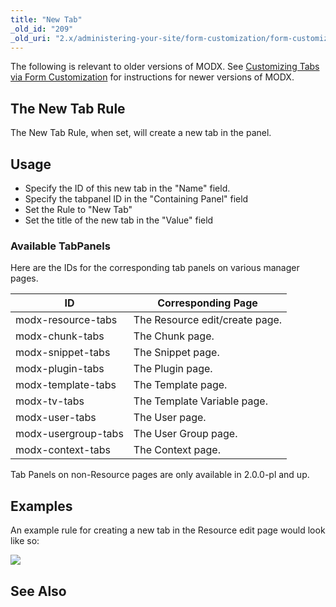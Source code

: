 ```yaml
---
title: "New Tab"
_old_id: "209"
_old_uri: "2.x/administering-your-site/form-customization/form-customization-rules/new-tab"
---
```


 The following is relevant to older versions of MODX. See [Customizing Tabs via Form Customization](administering-your-site/customizing-the-manager/form-customization-sets/customizing-tabs-via-form-customization#CustomizingTabsviaFormCustomization-AddingNewTabs) for instructions for newer versions of MODX. 

## <a name="NewTab-TheNewTabRule"></a>The New Tab Rule

 The New Tab Rule, when set, will create a new tab in the panel.

## <a name="NewTab-Usage"></a>Usage

- Specify the ID of this new tab in the "Name" field.
- Specify the tabpanel ID in the "Containing Panel" field
- Set the Rule to "New Tab"
- Set the title of the new tab in the "Value" field

### <a name="NewTab-AvailableTabPanels"></a>Available TabPanels

 Here are the IDs for the corresponding tab panels on various manager pages.

 | ID | Corresponding Page |
|----|--------------------|
| modx-resource-tabs | The Resource edit/create page. |
| modx-chunk-tabs | The Chunk page. |
| modx-snippet-tabs | The Snippet page. |
| modx-plugin-tabs | The Plugin page. |
| modx-template-tabs | The Template page. |
| modx-tv-tabs | The Template Variable page. |
| modx-user-tabs | The User page. |
| modx-usergroup-tabs | The User Group page. |
| modx-context-tabs | The Context page. |



 Tab Panels on non-Resource pages are only available in 2.0.0-pl and up. 

## <a name="NewTab-Examples"></a>Examples

 An example rule for creating a new tab in the Resource edit page would look like so:

 ![](download/attachments/18678099/rule-tabNew.png?version=1&modificationDate=1279290789000)

## <a name="NewTab-SeeAlso"></a>See Also